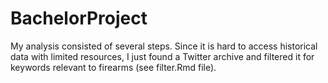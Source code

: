 # BachelorProject
My analysis consisted of several steps. Since it is hard to access historical data with limited resources, I just found a Twitter archive and filtered it for keywords relevant to firearms (see filter.Rmd file). 
